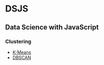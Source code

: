 # DSJS
## Data Science with JavaScript
### Clustering
  * [K-Means](https://github.com/yja938882/DSJS/tree/master/k_means)
  * [DBSCAN](https://github.com/yja938882/DSJS/tree/master/dbscan)
